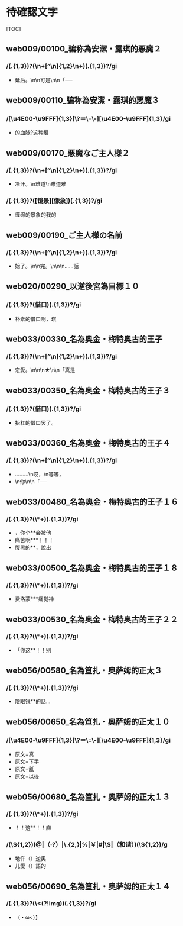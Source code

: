 # 待確認文字

[TOC]

## web009/00100_骗称為安潔・露琪的悪魔２

### /(.{1,3})?(\n+[^\n]{1,2}\n+)(.{1,3})?/gi

- 延后。\n\n可是\n\n「──


## web009/00110_骗称為安潔・露琪的悪魔３

### /[\\u4E00-\\u9FFF]{1,3}[\\?＝\\=\\-][\\u4E00-\\u9FFF]{1,3}/gi

- 的血脉?这种展


## web009/00170_悪魔なご主人様２

### /(.{1,3})?(\n+[^\n]{1,2}\n+)(.{1,3})?/gi

- 冷汗。\n难道\n难道难

### /(.{1,3})?([镜景][像象])(.{1,3})?/gi

- 缠绵的景象的我的


## web009/00190_ご主人様の名前

### /(.{1,3})?(\n+[^\n]{1,2}\n+)(.{1,3})?/gi

- 始了。\n\n完。\n\n\n……話


## web020/00290_以逆後宮為目標１０

### /(.{1,3})?(借口)(.{1,3})?/gi

- 朴素的借口啊，琪


## web033/00330_名為奥金・梅特奥古的王子

### /(.{1,3})?(\n+[^\n]{1,2}\n+)(.{1,3})?/gi

- 恋愛。\n\n\n★\n\n「真是


## web033/00350_名為奥金・梅特奥古的王子３

### /(.{1,3})?(借口)(.{1,3})?/gi

- 抬杠的借口罢了。


## web033/00360_名為奥金・梅特奥古的王子４

### /(.{1,3})?(\n+[^\n]{1,2}\n+)(.{1,3})?/gi

- ………\n哎，\n等等，
- \n你\n\n「──


## web033/00480_名為奥金・梅特奥古的王子１６

### /(.{1,3})?(\\*+)(.{1,3})?/gi

- ，你个**会被他
- 痛苦啊***！！！
- 腹黑的**，說出


## web033/00500_名為奥金・梅特奥古的王子１８

### /(.{1,3})?(\\*+)(.{1,3})?/gi

- 费洛蒙***痛觉神


## web033/00530_名為奥金・梅特奥古的王子２２

### /(.{1,3})?(\\*+)(.{1,3})?/gi

- 「你这**！！别


## web056/00580_名為笪扎・奥萨姆的正太３

### /(.{1,3})?(\\*+)(.{1,3})?/gi

- 險眼镜**的話…


## web056/00650_名為笪扎・奥萨姆的正太１０

### /[\\u4E00-\\u9FFF]{1,3}[\\?＝\\=\\-][\\u4E00-\\u9FFF]{1,3}/gi

- 原文=真
- 原文=下手
- 原文=舐
- 原文=以後


## web056/00680_名為笪扎・奥萨姆的正太１３

### /(.{1,3})?(\\*+)(.{1,3})?/gi

- ！！这**！！麻

### /(\\S{1,2})(@|（·?）|\\.{2,}|%|￥|#|\\$|（和谐）)(\\S{1,2})/g

- 地忤（）逆奧
- 儿愛（）語的


## web056/00690_名為笪扎・奥萨姆的正太１４

### /(.{1,3})?(\\<(?!img))(.{1,3})?/gi

- （・ω<）】
